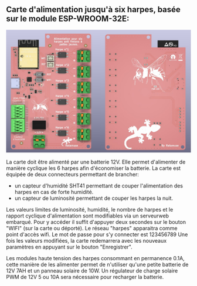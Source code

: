 ## Carte d'alimentation jusqu'à six harpes, basée sur le module ESP-WROOM-32E:

![This is an image](https://github.com/Ratamuse/Harpe/blob/main/Harpe%20ruches/Fichier%20Kicad/Harpe_ESP32/Pictures/PCB.jpg)


La carte doit être alimenté par une batterie 12V. Elle permet d'alimenter de manière cyclique les 6 harpes afin d'économiser la batterie. 
La carte est équipée de deux connecteurs permettant de brancher:
* un capteur d'humidité SHT41 permettant de couper l'alimentation des harpes en cas de forte humidité.
* un capteur de luminosité permettant de couper les harpes la nuit. 

Les valeurs limites de luminosité, humidité, le nombre de harpes et le rapport cyclique d'alimentation sont modifiables via un serveurweb embarqué. 
Pour y accéder il suffit d'appuyer deux secondes sur le bouton "WIFI" (sur la carte ou déporté). Le réseau "harpes" apparaitra comme point d'accès wifi. Le mot de passe pour s'y connecter est 123456789 
Une fois les valeurs modifiées, la carte redemarrera avec les nouveaux paramètres en appuyant sur le bouton "Enregistrer".

Les modules haute tension des harpes consommant en permanence 0.1A, cette manière de les alimenter permet de n'utiliser qu'une petite batterie de 12V 7AH et un panneau solaire de 10W. Un régulateur de charge solaire PWM de 12V 5 ou 10A sera nécessaire pour recharger la batterie.  

